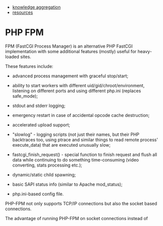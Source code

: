 
* [knowledge aggregation](#php-fpm)
* [resources](#resources)

# PHP FPM

FPM (FastCGI Process Manager) is an alternative PHP FastCGI implementation with some additional features (mostly) useful for heavy-loaded sites.

These features include:

- advanced process management with graceful stop/start;

- ability to start workers with different uid/gid/chroot/environment, listening on different ports and using different php.ini (replaces safe_mode);

- stdout and stderr logging;

- emergency restart in case of accidental opcode cache destruction;

- accelerated upload support;

- "slowlog" - logging scripts (not just their names, but their PHP backtraces too, using ptrace and similar things to read remote process' execute_data) that are executed unusually slow;

- fastcgi_finish_request() - special function to finish request and flush all data while continuing to do something time-consuming (video converting, stats processing etc.);

- dynamic/static child spawning;

- basic SAPI status info (similar to Apache mod_status);

- php.ini-based config file.

PHP-FPM not only supports TCP/IP connections but also the socket based connections.

The advantage of running PHP-FPM on socket connections instead of TCP/IP is that the socket connections are much more faster than TCP/IP connections (around 10-15%) because it saves the passing the data over the different layers of TCP/IP stack.

Therefore, it is recommended to run the PHP-FPM on socket connections over TCP/IP when you are using the same server for your web server and PHP-FPM. If you are using the different servers for your web server and PHP-FPM then the socket connections for PHP-FPM will not work.

### how to enable status page for fpm and nginx

In php-fpm config


vi /etc/php-fpm.d/www.conf
Search for the status path directive and enable it

pm.status_path = /status
Then make sure nginx can call this location. In you nginx site config

vi /etc/nginx/conf.d/mysite.conf
Add

location ~ ^/(status|ping)$ {
     access_log off;
     #allow 127.0.0.1;
     #allow 1.2.3.4#your-ip;
     #deny all;
     include fastcgi_params;
     fastcgi_param SCRIPT_FILENAME $document_root$fastcgi_script_name;
     fastcgi_pass 127.0.0.1:9000;
 }
Notice above i have commented out the allow and deny instructions to have the status page enabled from any IP. Make sure this is not enabled on productin. Now restart both nginx and php-fpm

sudo service nginx restart
sudo service php-fpm restart

##### output explanation

Below is meaning of different values

pool – the name of the pool. Mostly it will be www.
process manager – possible values static, dynamic or ondemand. We never use static.  Trying ondemand is on todo list.
start time – the date and time FPM has started or reloaded. Reloading PHP-FPM (service php5-fpm reload) reset this value.
start since – number of seconds since FPM has started
accepted conn – the number of request accepted by the pool
listen queue – the number of request in the queue of pending connections. If this number is non-zero, then you better increase number of process FPM can spawn.
max listen queue – the maximum number of requests in the queue of pending connections since FPM has started
listen queue len – the size of the socket queue of pending connections
idle processes – the number of idle processes
active processes – the number of active processes
total processes – the number of idle + active processes
max active processes – the maximum number of active processes since FPM has started
max children reached – number of times, the process limit has been reached, when pm tries to start more children. If that value is not zero, then you may need to increase max process limit for your PHP-FPM pool. Like this, you can find other useful information to tweak your pool better way.
slow requests – Enable php-fpm slow-log before you consider this. If this value is non-zero you may have slow php processes. Poorly written mysql queries are generally culprit.

#### output explanation full (

Below is meaning of different values

pid – the PID of the process. You can use this PID to kill a long running process.
state – the state of the process (Idle, Running, …)
start time – the date and time the process has started
start since – the number of seconds since the process has started
requests – the number of requests the process has served
request duration – the duration in µs of the requests
request method – the request method (GET, POST, …)
request URI – the request URI with the query string
content length – the content length of the request (only with POST)
user – the user (PHP_AUTH_USER) (or ‘-‘ if not set)
script – the main PHP script called (or ‘-‘ if not set)
last request cpu – the %cpu the last request consumed. it’s always 0 if the process is not in Idle state because CPU calculation is done when the request processing has terminated
last request memorythe max amount of memory the last request consumed. it’s always 0 if the process is not in Idle state because memory calculation is done when the request processing has terminated

If the process is in Idle state, then informations are related to the last request the process has served. Otherwise informations are related to the current request being served.

---

# Resources

- [FastCGI Process Manager (FPM) ](http://php.net/manual/en/install.fpm.php)
- [Get High Performance PHP-FPM with socket connections](http://voidweb.com/2010/10/get-high-performance-php-fpm-socket-connections/)
- [Enable PHP-FPM Status ](https://easyengine.io/tutorials/php/fpm-status-page/)
